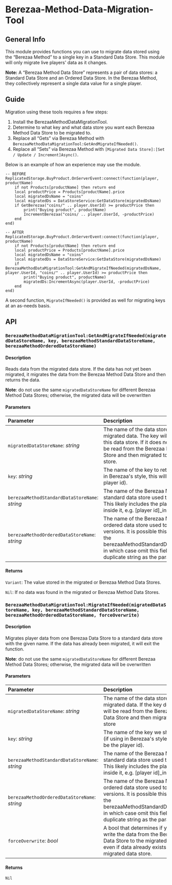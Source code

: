 # Berezaa-Method-Data-Migration-Tool
## General Info
This module provides functions you can use to migrate data stored using the “Berezaa Method” to a single key in a Standard Data Store. This module will only migrate live players' data as it changes.

**Note:** A “Berezaa Method Data Store” represents a pair of data stores: a Standard Data Store and an Ordered Data Store. In the Berezaa Method, they collectively represent a single data value for a single player.

## Guide
Migration using these tools requires a few steps:

1. Install the BerezaaMethodDataMigrationTool.
2. Determine to what key and what data store you want each Berezaa Method Data Store to be migrated to.
3. Replace all “Gets” via Berezaa Method with `BerezaaMethodDataMigrationTool:GetAndMigrateIfNeeded()`.
4. Replace all “Sets” via Berezaa Method with `[Migrated Data Store]:[Set / Update / Increment]Async()`.

Below is an example of how an experience may use the module.

```
-- BEFORE
ReplicatedStorage.BuyProduct.OnServerEvent:connect(function(player, productName)
    if not Products[productName] then return end
    local productPrice = Products[productName].price
    local migratedDsName = "coins"
    local migratedDs = DataStoreService:GetDataStore(migratedDsName)
    if GetBerezaa("coins/" .. player.UserId) >= productPrice then
        print("Buying product", productName)
        IncrementBerezaa("coins/ .. player.UserId, -productPrice)
    end
end)

-- AFTER
ReplicatedStorage.BuyProduct.OnServerEvent:connect(function(player, productName)
    if not Products[productName] then return end
    local productPrice = Products[productName].price
    local migratedDsName = "coins"
    local migratedDs = DataStoreService:GetDataStore(migratedDsName)
    if BerezaaMethodDataMigrationTool:GetAndMigrateIfNeeded(migratedDsName, player.UserId, "coins/" .. player.UserId) >= productPrice then
        print("Buying product", productName)
        migratedDs:IncrementAsync(player.UserId, -productPrice)
    end
end)
```

A second function, `MigrateIfNeeded()` is provided as well for migrating keys at an as-needs basis.

## API
### `BerezaaMethodDataMigrationTool:GetAndMigrateIfNeeded(migratedDataStoreName, key, berezaaMethodStandardDataStoreName, berezaaMethodOrderedDataStoreName)`

#### Description
Reads data from the migrated data store. If the data has not yet been migrated, it migrates the data from the Berezaa Method Data Store and then returns the data.

**Note**: do not use the same `migratedDataStoreName` for different Berezaa Method Data Stores; otherwise, the migrated data will be overwritten

#### Parameters 
Parameter | Description
:--- | :---
`migratedDataStoreName`: _string_ | The name of the data store that contains migrated data. The key will be read from this data store. If it does not exist, it will be read from the Berezaa Method Data Store and then migrated to this data store.
`key`: _string_ | The name of the key to retrieve (if using in Berezaa's style, this will likely be the player id).
`berezaaMethodStandardDataStoreName`: _string_ | The name of the Berezaa Method standard data store used to store data. This likely includes the player name/id inside it, e.g. [player id]_inventory.
`berezaaMethodOrderedDataStoreName`: _string_ | The name of the Berezaa Method ordered data store used to store versions. It is possible this is the same as the berezaaMethodStandardDataStoreName, in which case omit this field or pass a duplicate string as the parameter.

#### Returns
`Variant`: The value stored in the migrated or Berezaa Method Data Stores.

`Nil`: If no data was found in the migrated or Berezaa Method Data Stores.

 

### `BerezaaMethodDataMigrationTool:MigrateIfNeeded(migratedDataStoreName, key, berezaaMethodStandardDataStoreName, berezaaMethodOrderedDataStoreName, forceOverwrite)` 
#### Description
Migrates player data from one Berezaa Data Store to a standard data store with the given name. If the data has already been migrated, it will exit the function. 

**Note**: do not use the same `migratedDataStoreName` for different Berezaa Method Data Stores; otherwise, the migrated data will be overwritten

#### Parameters 
Parameter | Description
:--- | :---
`migratedDataStoreName`: _string_ | The name of the data store that contains migrated data. If the key does not exist, it will be read from the Berezaa Method Data Store and then migrated to this data store
`key`: _string_ | The name of the key we should migrate (if using in Berezaa's style, this will likely be the player id).
`berezaaMethodStandardDataStoreName`: _string_ | The name of the Berezaa Method standard data store used to store data. This likely includes the player name/id inside it, e.g. [player id]_inventory.
`berezaaMethodOrderedDataStoreName`: _string_ | The name of the Berezaa Method ordered data store used to store versions. It is possible this is the same as the berezaaMethodStandardDataStoreName, in which case omit this field or pass a duplicate string as the parameter.
`forceOverwrite`: _bool_ | A bool that determines if you want to write the data from the Berezaa Method Data Store to the migrated data store, even if data already exists in the migrated data store.

#### Returns
`Nil`
